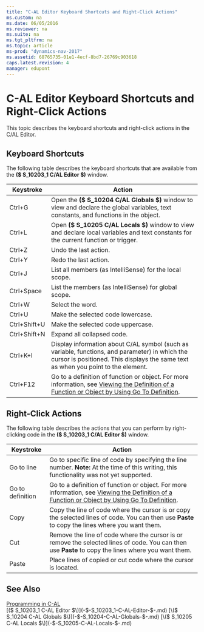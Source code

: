 ```yaml
---
title: "C-AL Editor Keyboard Shortcuts and Right-Click Actions"
ms.custom: na
ms.date: 06/05/2016
ms.reviewer: na
ms.suite: na
ms.tgt_pltfrm: na
ms.topic: article
ms-prod: "dynamics-nav-2017"
ms.assetid: 68765735-01e1-4ecf-8bd7-26769c903618
caps.latest.revision: 4
manager: edupont
---
```

# C-AL Editor Keyboard Shortcuts and Right-Click Actions
This topic describes the keyboard shortcuts and right\-click actions in the C\/AL Editor.  
  
## Keyboard Shortcuts  
 The following table describes the keyboard shortcuts that are available from the **\($ S\_10203\_1 C\/AL Editor $\)** window.  
  
|Keystroke|Action|  
|---------------|------------|  
|Ctrl\+G|Open the **\($ S\_10204 C\/AL Globals $\)** window to view and declare the global variables, text constants, and functions in the object.|  
|Ctrl\+L|Open **\($ S\_10205 C\/AL Locals $\)** window to view and declare local variables and text constants for the current function or trigger.|  
|Ctrl\+Z|Undo the last action.|  
|Ctrl\+Y|Redo the last action.|  
|Ctrl\+J|List all members \(as IntelliSense\) for the local scope.|  
|Ctrl\+Space|List the members \(as IntelliSense\) for global scope.|  
|Ctrl\+W|Select the word.|  
|Ctrl\+U|Make the selected code lowercase.|  
|Ctrl\+Shift\+U|Make the selected code uppercase.|  
|Ctrl\+Shift\+N|Expand all collapsed code.|  
|Ctrl\+K\+I|Display information about C\/AL symbol \(such as variable, functions, and parameter\) in which the cursor is positioned. This displays the same text as when you point to the element.|  
|Ctrl\+F12|Go to a definition of function or object. For more information, see [Viewing the Definition of a Function or Object by Using Go To Definition](Viewing-the-Definition-of-a-Function-or-Object-by-Using-Go-To-Definition.md).|  
  
## Right\-Click Actions  
 The following table describes the actions that you can perform by right\-clicking code in the **\($ S\_10203\_1 C\/AL Editor $\)** window.  
  
|Keystroke|Action|  
|---------------|------------|  
|Go to line|Go to specific line of code by specifying the line number. **Note:**  At the time of this writing, this functionality was not yet supported.|  
|Go to definition|Go to a definition of function or object. For more information, see [Viewing the Definition of a Function or Object by Using Go To Definition](Viewing-the-Definition-of-a-Function-or-Object-by-Using-Go-To-Definition.md).|  
|Copy|Copy the line of code where the cursor is or copy the selected lines of code. You can then use **Paste** to copy the lines where you want them.|  
|Cut|Remove the line of code where the cursor is or remove the selected lines of code. You can then use **Paste** to copy the lines where you want them.|  
|Paste|Place lines of copied or cut code where the cursor is located.|  
  
## See Also  
 [Programming in C\-AL](Programming-in-C-AL.md)   
 [\($ S\_10203\_1 C\-AL Editor $\)](-$-S_10203_1-C-AL-Editor-$-.md)   
 [\($ S\_10204 C\-AL Globals $\)](-$-S_10204-C-AL-Globals-$-.md)   
 [\($ S\_10205 C\-AL Locals $\)](-$-S_10205-C-AL-Locals-$-.md)